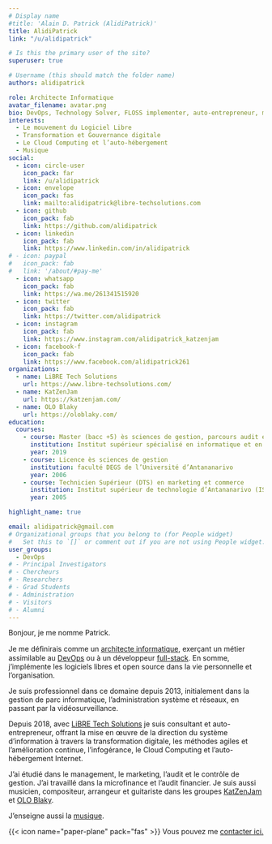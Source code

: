 ```yaml
---
# Display name
#title: 'Alain D. Patrick (AlidiPatrick)'
title: AlidiPatrick
link: "/u/alidipatrick"

# Is this the primary user of the site?
superuser: true

# Username (this should match the folder name)
authors: alidipatrick

role: Architecte Informatique
avatar_filename: avatar.png
bio: DevOps, Technology Solver, FLOSS implementer, auto-entrepreneur, musicien.
interests:
  - Le mouvement du Logiciel Libre
  - Transformation et Gouvernance digitale
  - Le Cloud Computing et l’auto-hébergement
  - Musique
social:
  - icon: circle-user
    icon_pack: far
    link: /u/alidipatrick
  - icon: envelope
    icon_pack: fas
    link: mailto:alidipatrick@libre-techsolutions.com
  - icon: github
    icon_pack: fab
    link: https://github.com/alidipatrick
  - icon: linkedin
    icon_pack: fab
    link: https://www.linkedin.com/in/alidipatrick
# - icon: paypal
#   icon_pack: fab
#   link: '/about/#pay-me'
  - icon: whatsapp
    icon_pack: fab
    link: https://wa.me/261341515920
  - icon: twitter
    icon_pack: fab
    link: https://twitter.com/alidipatrick
  - icon: instagram
    icon_pack: fab
    link: https://www.instagram.com/alidipatrick_katzenjam
  - icon: facebook-f
    icon_pack: fab
    link: https://www.facebook.com/alidipatrick261
organizations:
  - name: LiBRE Tech Solutions
    url: https://www.libre-techsolutions.com/
  - name: KatZenJam
    url: https://katzenjam.com/
  - name: OLO Blaky
    url: https://oloblaky.com/
education:
  courses:
    - course: Master (bacc +5) ès sciences de gestion, parcours audit et contrôle de gestion
      institution: Institut supérieur spécialisé en informatique et en gestion (ISSIG Infocentre de la Salle) Soavimbahoaka
      year: 2019
    - course: Licence ès sciences de gestion
      institution: faculté DEGS de l’Université d’Antananarivo
      year: 2006
    - course: Technicien Supérieur (DTS) en marketing et commerce
      institution: Institut supérieur de technologie d’Antananarivo (IST-T)
      year: 2005

highlight_name: true

email: alidipatrick@gmail.com
# Organizational groups that you belong to (for People widget)
#   Set this to `[]` or comment out if you are not using People widget.
user_groups:
  - DevOps
# - Principal Investigators
# - Chercheurs
# - Researchers
# - Grad Students
# - Administration
# - Visitors
# - Alumni
---
```


Bonjour, je me nomme Patrick.

Je me déﬁnirais comme un [architecte informatique](https://alidipatrick.libre-techsolutions.com/post/lexique#architecte-informatique), exerçant un métier assimilable au [DevOps](https://alidipatrick.libre-techsolutions.com/post/lexique#devops) ou à un développeur [full-stack](https://alidipatrick.libre-techsolutions.com/fr/post/lexique#full-stack). En somme, j’implémente les logiciels libres et open source dans la vie personnelle et l’organisation.

Je suis professionnel dans ce domaine depuis 2013, initialement dans la gestion de parc informatique, l’administration système et réseaux, en passant par la vidéosurveillance.

Depuis 2018, avec [LiBRE Tech Solutions](https://libre-techsolutions.com) je suis consultant et auto-entrepreneur, offrant la mise en œuvre de la direction du système d’information à travers la transformation digitale, les méthodes agiles et l’amélioration continue, l’infogérance, le Cloud Computing et l’auto-hébergement Internet.

J’ai étudié dans le management, le marketing, l’audit et le contrôle de gestion. J’ai travaillé dans la microfinance et l’audit financier.
Je suis aussi musicien, compositeur, arrangeur et guitariste dans les groupes [KatZenJam](https://katzenjam.com) et [OLO Blaky](https://oloblaky.com).

J’enseigne aussi la [musique](https://alidipatrick.libre-techsolutions.com/course/musique/).

{{< icon name="paper-plane" pack="fas" >}} Vous pouvez me [contacter ici.](https://alidipatrick.libre-techsolutions.com/u/alidipatrick#contact)
